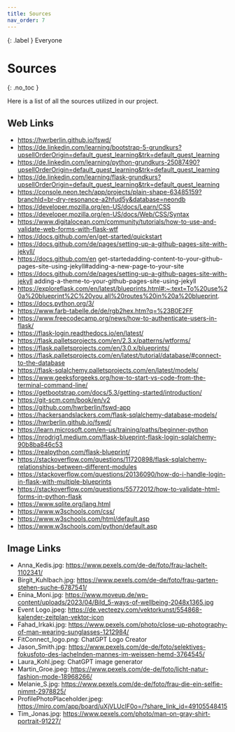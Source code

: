 ```yaml
---
title: Sources
nav_order: 7
---
```


{: .label }
Everyone

# Sources 
{: .no_toc }

Here is a list of all the sources utilized in our project. 

## Web Links 
- https://hwrberlin.github.io/fswd/
- https://de.linkedin.com/learning/bootstrap-5-grundkurs?upsellOrderOrigin=default_guest_learning&trk=default_guest_learning
- https://de.linkedin.com/learning/python-grundkurs-25087490?upsellOrderOrigin=default_guest_learning&trk=default_guest_learning
- https://de.linkedin.com/learning/flask-grundkurs?upsellOrderOrigin=default_guest_learning&trk=default_guest_learning
- https://console.neon.tech/app/projects/plain-shape-63485159?branchId=br-dry-resonance-a2hfud5y&database=neondb
- https://developer.mozilla.org/en-US/docs/Learn/CSS
- https://developer.mozilla.org/en-US/docs/Web/CSS/Syntax
- https://www.digitalocean.com/community/tutorials/how-to-use-and-validate-web-forms-with-flask-wtf
- https://docs.github.com/en/get-started/quickstart
- https://docs.github.com/de/pages/setting-up-a-github-pages-site-with-jekyll/
- https://docs.github.com/en get-startedadding-content-to-your-github-pages-site-using-jekyll#adding-a-new-page-to-your-site
- https://docs.github.com/de/pages/setting-up-a-github-pages-site-with-jekyll adding-a-theme-to-your-github-pages-site-using-jekyll
- https://exploreflask.com/en/latest/blueprints.html#:~:text=To%20use%20a%20blueprint%2C%20you,all%20routes%20in%20a%20blueprint.
- https://docs.python.org/3/
- https://www.farb-tabelle.de/de/rgb2hex.htm?q=%23B0E2FF
- https://www.freecodecamp.org/news/how-to-authenticate-users-in-flask/
- https://flask-login.readthedocs.io/en/latest/
- https://flask.palletsprojects.com/en/2.3.x/patterns/wtforms/
- https://flask.palletsprojects.com/en/3.0.x/blueprints/
- https://flask.palletsprojects.com/en/latest/tutorial/database/#connect-to-the-database
- https://flask-sqlalchemy.palletsprojects.com/en/latest/models/
- https://www.geeksforgeeks.org/how-to-start-vs-code-from-the-terminal-command-line/
- https://getbootstrap.com/docs/5.3/getting-started/introduction/
- https://git-scm.com/book/en/v2
- https://github.com/hwrberlin/fswd-app
- https://hackersandslackers.com/flask-sqlalchemy-database-models/
- https://hwrberlin.github.io/fswd/
- https://learn.microsoft.com/en-us/training/paths/beginner-python
- https://nrodrig1.medium.com/flask-blueprint-flask-login-sqlalchemy-90b8ba846c53
- https://realpython.com/flask-blueprint/
- https://stackoverflow.com/questions/11720898/flask-sqlalchemy-relationships-between-different-modules
- https://stackoverflow.com/questions/20136090/how-do-i-handle-login-in-flask-with-multiple-blueprints
- https://stackoverflow.com/questions/55772012/how-to-validate-html-forms-in-python-flask
- https://www.sqlite.org/lang.html
- https://www.w3schools.com/css/
- https://www.w3schools.com/html/default.asp
- https://www.w3schools.com/python/default.asp

## Image Links
- Anna_Kedis.jpg: https://www.pexels.com/de-de/foto/frau-lachelt-1102341/
- Birgit_Kuhlbach.jpg: https://www.pexels.com/de-de/foto/frau-garten-stehen-suche-6787541/
- Enina_Moni.jpg: https://www.moveup.de/wp-content/uploads/2023/04/Bild_5-ways-of-wellbeing-2048x1365.jpg
- Event Logo.jpeg:  https://de.vecteezy.com/vektorkunst/554868-kalender-zeitplan-vektor-icon
- Fahad_Irkaki.jpg: https://www.pexels.com/photo/close-up-photography-of-man-wearing-sunglasses-1212984/
- FitConnect_logo.png: ChatGPT Logo Creator
- Jason_Smith.jpg: https://www.pexels.com/de-de/foto/selektives-fokusfoto-des-lachelnden-mannes-im-weissen-hemd-3764545/
- Laura_Kohl.jpeg: ChatGPT image generator 
- Martin_Groe.jpeg: https://www.pexels.com/de-de/foto/licht-natur-fashion-mode-18968266/
- Melanie_S.jpg: https://www.pexels.com/de-de/foto/frau-die-ein-selfie-nimmt-2978825/
- ProfilePhotoPlaceholder.jpeg: https://miro.com/app/board/uXjVLUclF0o=/?share_link_id=49105548415
- Tim_Jonas.jpg: https://www.pexels.com/photo/man-on-gray-shirt-portrait-91227/